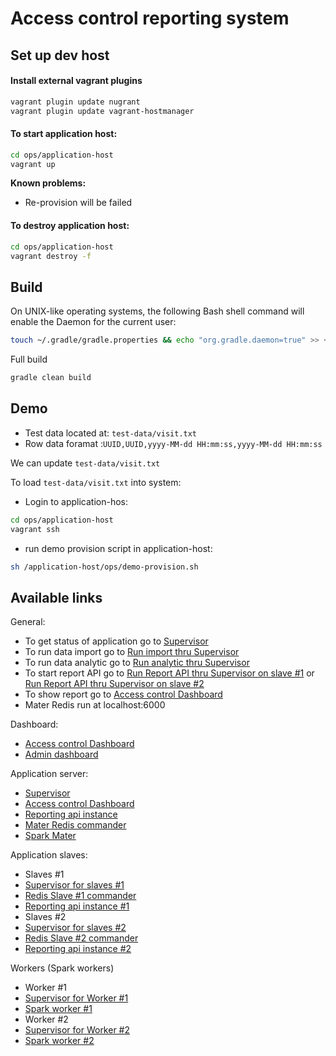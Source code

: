 Access control reporting system
====

## Set up dev host

#### Install external vagrant plugins

```bash
vagrant plugin update nugrant
vagrant plugin update vagrant-hostmanager
```

#### To start application host:

```bash
cd ops/application-host
vagrant up
```

**Known problems:**
* Re-provision will be failed

#### To destroy application host:

```bash
cd ops/application-host
vagrant destroy -f
```

## Build

On UNIX-like operating systems, the following Bash shell command will enable the Daemon for the current user:

```bash
touch ~/.gradle/gradle.properties && echo "org.gradle.daemon=true" >> ~/.gradle/gradle.properties
```

Full build

```bash
gradle clean build
```

## Demo 
* Test data located at: `test-data/visit.txt`
* Row data foramat :`UUID,UUID,yyyy-MM-dd HH:mm:ss,yyyy-MM-dd HH:mm:ss`

We can update `test-data/visit.txt`

To load `test-data/visit.txt` into system:

- Login to application-hos:
```bash
cd ops/application-host
vagrant ssh
```
- run demo provision script in application-host:
```bash
sh /application-host/ops/demo-provision.sh
```

## Available links

General:
* To get status of application go to [Supervisor](http://localhost:9000/)
* To run data import go to [Run import thru Supervisor](http://localhost:9000/index.html?processname=data%3Aimport&action=start)
* To run data analytic go to [Run analytic thru Supervisor](http://localhost:9000/index.html?processname=data%3Aanalytic&action=start)
* To start report API go to [Run Report API thru Supervisor on slave #1](http://localhost:9001/index.html?processname=report&action=start) or [Run Report API thru Supervisor on slave #2](http://localhost:9002/index.html?processname=report&action=start)
* To show report go to [Access control Dashboard](http://localhost:9999/)
* Mater Redis run at localhost:6000

Dashboard:
* [Access control Dashboard](http://localhost:9999/)
* [Admin dashboard](http://localhost:5555/)

Application server:
 * [Supervisor](http://localhost:9000/)
 * [Access control Dashboard](http://localhost:9999/)
 * [Reporting api instance](http://localhost:9999/api/)
 * [Mater Redis commander](http://localhost:6100/)
 * [Spark Mater](http://localhost:8080/)

Application slaves:
* Slaves #1
 * [Supervisor for slaves #1](http://localhost:9001/)
 * [Redis Slave #1 commander](http://localhost:6101/)
 * [Reporting api instance #1](http://localhost:9901/manage/health)
* Slaves #2
 * [Supervisor for slaves #2](http://localhost:9002/)
 * [Redis Slave #2 commander](http://localhost:6102/)
 * [Reporting api instance #2](http://localhost:9902/manage/health)

Workers (Spark workers)
* Worker #1
 * [Supervisor for Worker #1](http://localhost:9031/)
 * [Spark worker #1](http://localhost:8081/)
* Worker #2
 * [Supervisor for Worker #2](http://localhost:9032/)
 * [Spark worker #2](http://localhost:8082/)
